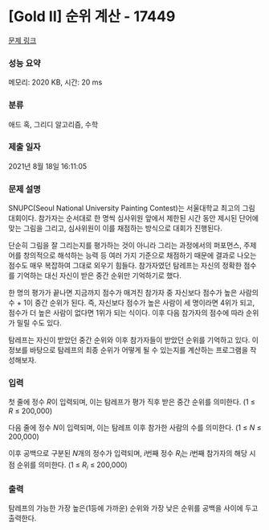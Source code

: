 # [Gold II] 순위 계산 - 17449 

[문제 링크](https://www.acmicpc.net/problem/17449) 

### 성능 요약

메모리: 2020 KB, 시간: 20 ms

### 분류

애드 혹, 그리디 알고리즘, 수학

### 제출 일자

2021년 8월 18일 16:11:05

### 문제 설명

<p>SNUPC(Seoul National University Painting Contest)는 서울대학교 최고의 그림 대회이다. 참가자는 순서대로 한 명씩 심사위원 앞에서 제한된 시간 동안 제시된 단어에 맞는 그림을 그리고, 심사위원이 이를 채점하는 방식으로 대회가 진행된다.</p>

<p>단순히 그림을 잘 그리는지를 평가하는 것이 아니라 그리는 과정에서의 퍼포먼스, 주제어를 창의적으로 해석하는 능력 등 여러 가지 기준으로 채점하기 때문에 결과로 나오는 점수도 매우 복잡하여 그대로 외우기 힘들다. 참가자였던 탐레프는 자신의 정확한 점수를 기억하는 대신 자신이 받은 중간 순위만 기억하기로 했다.</p>

<p>한 명의 평가가 끝나면 지금까지 점수가 매겨진 참가자 중 자신보다 점수가 높은 사람의 수 + 1이 중간 순위가 된다. 즉, 자신보다 점수가 높은 사람이 세 명이라면 4위가 되고, 점수가 더 높은 사람이 없다면 1위가 되는 식이다. 이후 다음 참가자의 점수에 따라 순위가 밀릴 수도 있다.</p>

<p>탐레프는 자신이 받았던 중간 순위와 이후 참가자들이 받았던 순위를 기억하고 있다. 이 정보를 바탕으로 탐레프의 최종 순위가 어떻게 될 수 있는지를 계산하는 프로그램을 작성해보자.</p>

### 입력 

 <p>첫 줄에 정수 <span style="font-style: italic;">R</span>이 입력되며, 이는 탐레프가 평가 직후 받은 중간 순위를 의미한다. (1 ≤ <span style="font-style: italic;">R</span> ≤ 200,000)</p>

<p>다음 줄에 정수 <span style="font-style: italic;">N</span>이 입력되며, 이는 탐레프 이후 참가한 사람의 수를 의미한다. (1 ≤ <span style="font-style: italic;">N</span> ≤ 200,000)</p>

<p>이후 공백으로 구분된 <span style="font-style: italic;">N</span>개의 정수가 입력되며, <span style="font-style: italic;">i</span>번째 정수 <span style="font-style: italic;">R</span><sub><span style="font-style: italic;">i</span></sub>는 <span style="font-style: italic;">i</span>번째 참가자의 해당 시점 순위를 의미한다. (1 ≤ <span style="font-style: italic;">R</span><sub><span style="font-style: italic;">i</span></sub> ≤ 200,000)</p>

### 출력 

 <p>탐레프의 가능한 가장 높은(1등에 가까운) 순위와 가장 낮은 순위를 공백을 사이에 두고 출력한다.</p>


